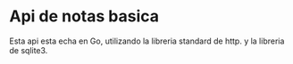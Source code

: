 # Api de notas basica 
Esta api esta echa en Go, utilizando la libreria standard de http.
y la libreria de sqlite3.
